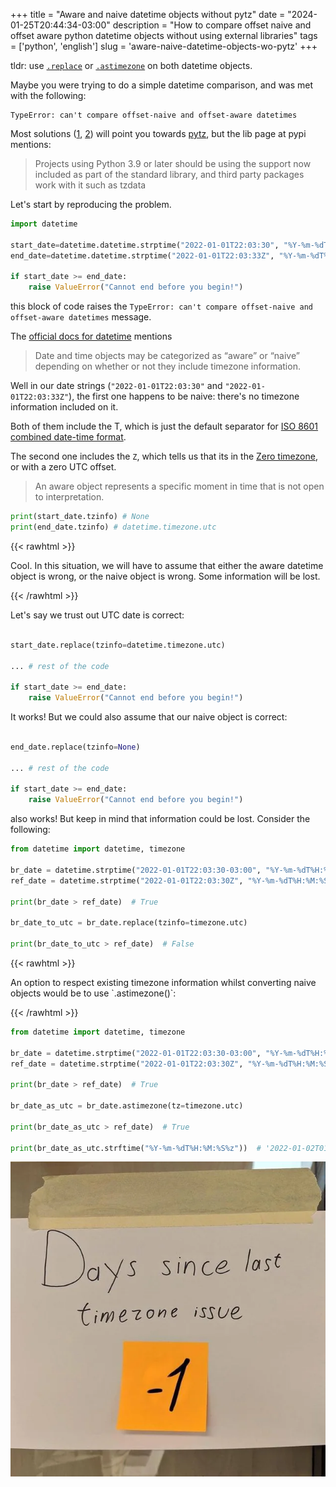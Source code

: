 +++
title = "Aware and naive datetime objects without pytz"
date = "2024-01-25T20:44:34-03:00"
description = "How to compare offset naive and offset aware python datetime objects without using external libraries"
tags = ['python', 'english']
slug = 'aware-naive-datetime-objects-wo-pytz'
+++

tldr: use [`.replace`](#replace) or [`.astimezone`](#astimezone) on both datetime objects.

Maybe you were trying to do a simple datetime comparison, and was met with the following:

    TypeError: can't compare offset-naive and offset-aware datetimes

Most solutions ([1](https://bobbyhadz.com/blog/typeerror-cant-compare-offset-naive-and-offset-aware-datetimes), [2](https://stackoverflow.com/questions/15307623/cant-compare-naive-and-aware-datetime-now-challenge-datetime-end)) will point you towards [pytz](https://pypi.org/project/pytz/), but the lib page at pypi mentions:

> Projects using Python 3.9 or later should be using the support now included as part of the standard library, and third party packages work with it such as tzdata

Let's start by reproducing the problem.

```python
import datetime

start_date=datetime.datetime.strptime("2022-01-01T22:03:30", "%Y-%m-%dT%H:%M:%S")
end_date=datetime.datetime.strptime("2022-01-01T22:03:33Z", "%Y-%m-%dT%H:%M:%S%z")

if start_date >= end_date:
    raise ValueError("Cannot end before you begin!")
```

this block of code raises the `TypeError: can't compare offset-naive and offset-aware datetimes` message.

The [official docs for datetime](https://docs.python.org/3/library/datetime.html#aware-and-naive-objects) mentions

> Date and time objects may be categorized as “aware” or “naive” depending on whether or not they include timezone information.

Well in our date strings (`"2022-01-01T22:03:30"` and `"2022-01-01T22:03:33Z"`), the first one happens to be naive: there's no timezone information included on it.

Both of them include the T, which is just the default separator for [ISO 8601 combined date-time format](https://stackoverflow.com/a/29282022/14427854).

The second one includes the `Z`, which tells us that its in the [Zero timezone](https://en.wikipedia.org/wiki/Time_zone#Notation), or with a zero UTC offset.

> An aware object represents a specific moment in time that is not open to interpretation.

```python
print(start_date.tzinfo) # None
print(end_date.tzinfo) # datetime.timezone.utc
```

{{< rawhtml >}}
<p id="replace">Cool. In this situation, we will have to assume that either the aware datetime object is wrong, or the naive object is wrong. Some information will be lost.</p>
{{< /rawhtml >}}

Let's say we trust out UTC date is correct:

```python

start_date.replace(tzinfo=datetime.timezone.utc)

... # rest of the code

if start_date >= end_date:
    raise ValueError("Cannot end before you begin!")
```

It works! But we could also assume that our naive object is correct:

```python

end_date.replace(tzinfo=None)

... # rest of the code

if start_date >= end_date:
    raise ValueError("Cannot end before you begin!")
```

also works! But keep in mind that information could be lost. Consider the following:

```python
from datetime import datetime, timezone

br_date = datetime.strptime("2022-01-01T22:03:30-03:00", "%Y-%m-%dT%H:%M:%S%z")
ref_date = datetime.strptime("2022-01-01T22:03:30Z", "%Y-%m-%dT%H:%M:%S%z")

print(br_date > ref_date)  # True

br_date_to_utc = br_date.replace(tzinfo=timezone.utc)

print(br_date_to_utc > ref_date)  # False
```
 
{{< rawhtml >}}
<p id="astimezone">An option to respect existing timezone information whilst converting naive objects would be to use `.astimezone()`:</p>
{{< /rawhtml >}}

```python
from datetime import datetime, timezone

br_date = datetime.strptime("2022-01-01T22:03:30-03:00", "%Y-%m-%dT%H:%M:%S%z")
ref_date = datetime.strptime("2022-01-01T22:03:30Z", "%Y-%m-%dT%H:%M:%S%z")

print(br_date > ref_date)  # True

br_date_as_utc = br_date.astimezone(tz=timezone.utc)

print(br_date_as_utc > ref_date)  # True

print(br_date_as_utc.strftime("%Y-%m-%dT%H:%M:%S%z"))  # '2022-01-02T01:03:30+0000'
```

![paper sheet with "days since last timezone issue" written on it. theres a post it stating "-1"](./days-since-last-tz-issue.webp)
